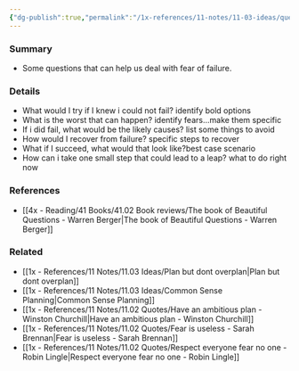 ```yaml
---
{"dg-publish":true,"permalink":"/1x-references/11-notes/11-03-ideas/questions-to-confront-fear-of-failure/","title":"Questions to confront fear of failure","created":"2023-05-30T23:11:33.000+03:00","updated":"2024-02-14T20:18:24.930+03:00"}
---
```



### Summary
- Some questions that can help us deal with fear of failure.

### Details
- What would I try if I knew i could not fail? identify bold options
- What is the worst that can happen? identify fears...make them specific
- If i did fail, what would be the likely causes? list some things to avoid
- How would I recover from failure? specific steps to recover
- What if I succeed, what would that look like?best case scenario
- How can i take one small step that could lead to a leap? what to do right now

### References
- [[4x - Reading/41 Books/41.02 Book reviews/The book of Beautiful Questions - Warren Berger\|The book of Beautiful Questions - Warren Berger]]

### Related
- [[1x - References/11 Notes/11.03 Ideas/Plan but dont overplan\|Plan but dont overplan]]
- [[1x - References/11 Notes/11.03 Ideas/Common Sense Planning\|Common Sense Planning]]
- [[1x - References/11 Notes/11.02 Quotes/Have an ambitious plan - Winston Churchill\|Have an ambitious plan - Winston Churchill]]
- [[1x - References/11 Notes/11.02 Quotes/Fear is useless - Sarah Brennan\|Fear is useless - Sarah Brennan]]
- [[1x - References/11 Notes/11.02 Quotes/Respect everyone fear no one - Robin Lingle\|Respect everyone fear no one - Robin Lingle]]